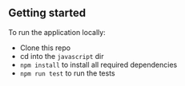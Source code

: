 ## Getting started

To run the application locally:

- Clone this repo
- cd into the `javascript` dir
- `npm install` to install all required dependencies
- `npm run test` to run the tests
